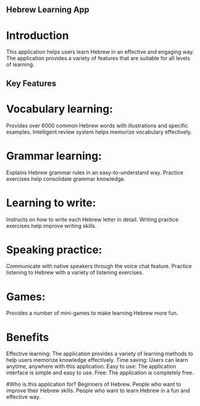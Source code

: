 ## Hebrew Learning App
# Introduction

This application helps users learn Hebrew in an effective and engaging way. The application provides a variety of features that are suitable for all levels of learning.

## Key Features

# Vocabulary learning:
  Provides over 6000 common Hebrew words with illustrations and specific examples.
  Intelligent review system helps memorize vocabulary effectively.
# Grammar learning:
  Explains Hebrew grammar rules in an easy-to-understand way.
  Practice exercises help consolidate grammar knowledge.
# Learning to write:
  Instructs on how to write each Hebrew letter in detail.
  Writing practice exercises help improve writing skills.
# Speaking practice:
  Communicate with native speakers through the voice chat feature.
  Practice listening to Hebrew with a variety of listening exercises.
# Games:
  Provides a number of mini-games to make learning Hebrew more fun.
# Benefits
  Effective learning: The application provides a variety of learning methods to help users memorize knowledge effectively.
  Time saving: Users can learn anytime, anywhere with this application.
  Easy to use: The application interface is simple and easy to use.
  Free: The application is completely free.

#Who is this application for?
  Beginners of Hebrew.
  People who want to improve their Hebrew skills.
  People who want to learn Hebrew in a fun and effective way.
